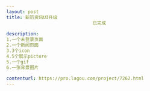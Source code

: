 ```yaml
---                
layout: post       
title: 新历资讯UI升级
                                已完成
           
description: 
1.一个未登录页面
2.一个新闻页面 
3.3个icon 
4.5个展示picture
5.一个gif
6.一张背景图片
     
contenturl: https://pro.lagou.com/project/7262.html      
---                 
```

